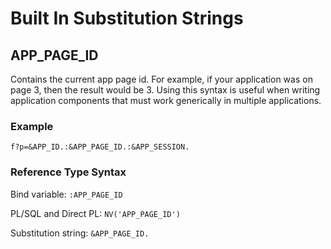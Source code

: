# Built In Substitution Strings
## APP_PAGE_ID
Contains the current app page id. For example, if your application was on page 3, then the result would be 3. Using this syntax is useful when writing application components that must work generically in multiple applications. 
### Example
`f?p=&APP_ID.:&APP_PAGE_ID.:&APP_SESSION.`
### Reference Type	Syntax
Bind variable: `:APP_PAGE_ID`

PL/SQL and Direct PL: `NV('APP_PAGE_ID')`

Substitution string: `&APP_PAGE_ID.`
